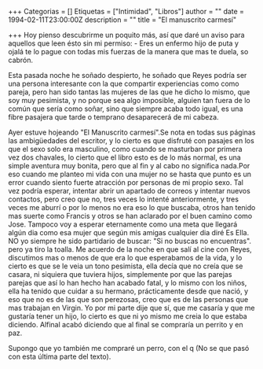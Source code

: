 +++
Categorias = []
Etiquetas = ["Intimidad", "Libros"]
author = ""
date = 1994-02-11T23:00:00Z
description = ""
title = "El manuscrito carmesí"

+++
Hoy pienso descubrirme un poquito más, así que daré un aviso para aquellos que leen ésto sin mi permiso: - Eres un enfermo hijo de puta y ojalá te lo pague con todas mis fuerzas de la manera que mas te duela, so cabrón.

Esta pasada noche he soñado despierto, he soñado que Reyes podría ser una persona interesante con la que compartir experiencias como como pareja, pero han sido tantas las mujeres de las que he dicho lo mismo, que soy muy pesimista, y no porque sea algo imposible, alguien tan fuera de lo común que sería como soñar, sino que siempre acaba todo igual, es una fibre pasajera que tarde o temprano desaparecerá de mi cabeza.

Ayer estuve hojeando "El Manuscrito carmesí".Se nota en todas sus páginas las ambigüedades del escritor, y lo cierto es que disfruté con pasajes en los que el sexo solo era masculino, como cuando se masturban por primera vez dos chavales, lo cierto que el libro esto es de lo más normal, es una simple aventura muy bonita, pero que al fin y al cabo no significa nada.Por eso cuando me planteo mi vida con una mujer no se hasta que punto es un error cuando siento fuerte atracción por personas de mi propio sexo. Tal vez podría esperar, intentar abrir un apartado de correos y intentar nuevos contactos, pero creo que no, tres veces lo intenté anteriormente, y tres veces me aburrí o por lo menos no era eso lo que buscaba, otros han tenido mas suerte como Francis y otros se han aclarado por el buen camino como Jose. Tampoco voy a esperar eternamente como una meta que llegará algún dia como esa mujer que según mis amigas cualquier dia diré Es Ella. NO yo siempre he sido partidario de buscar: "Si no buscas no encuentras". pero ya tiro la toalla. Me acuerdo de la noche en que salí al cine con Reyes, discutimos mas o menos de que era lo que esperabamos de la vida, y lo cierto es que se le veia un tono pesimista, ella decía que no creía que se casara, ni siquiera que tuviera hijos, simplemente por que las parejas parejas que así lo han hecho han acabado fatal, y lo mismo con los niños, ella ha tenido que cuidar a su hermano, prácticamente desde que nació, y eso que no es de las que son perezosas, creo que es de las personas que mas trabajan en Virgin. Yo por mi parte dije que sí, que me casaría y que me gustaría tener un hijo, lo cierto es que ni yo mismo me creia lo que estaba diciendo. Alfinal acabó diciendo que al final se compraría un perrito y en paz.

Supongo que yo también me compraré un perro, con el q (No se que pasó con esta última parte del texto).